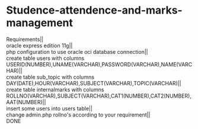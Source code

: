 # Studence-attendence-and-marks-management
Requirements||      
oracle express edition 11g||      
php configuration to use oracle oci database connection||     
create table users with columns USERID(NUMBER),UNAME(VARCHAR),PASSWORD(VARCHAR),NAME(VARCHAR)||     
create table sub_topic with columns DAY(DATE),HOUR(VARCHAR),SUBJECT(VARCHAR),TOPIC(VARCHAR)||     
create table internalmarks with columns ROLLNO(VARCHAR),SUBJECT(VARCHAR),CAT1(NUMBER),CAT2(NUMBER),AAT(NUMBER)||      
insert some users into users table||      
change admin.php rollno's according to your requirement||     
DONE
